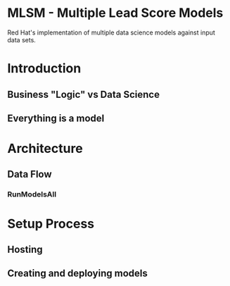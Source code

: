 # MLSM - Multiple Lead Score Models
Red Hat's implementation of multiple data science models against input data sets.

# Introduction

## Business "Logic" vs Data Science

## Everything is a model

# Architecture

## Data Flow

### RunModelsAll

# Setup Process

## Hosting  

## Creating and deploying models
